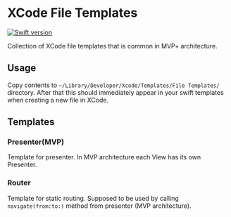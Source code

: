 # XCode File Templates

[![Swift version](https://img.shields.io/badge/swift-3.2-green.svg)](#swift_version)

Collection of XCode file templates that is common in MVP+ architecture.

## Usage

Copy contents to `~/Library/Developer/Xcode/Templates/File Templates/` directory. After that this should immediately appear in your swift templates when creating a new file in XCode.

## Templates


### Presenter(MVP)

Template for presenter. 
In MVP architecture each View has its own Presenter.

### Router

Template for static routing. 
Supposed to be used by calling `navigate(from:to:)` method from presenter (MVP architecture). 




